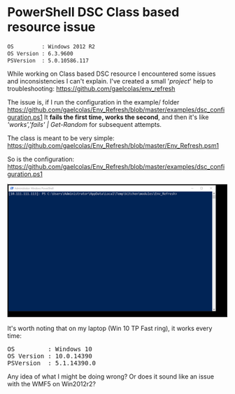 # PowerShell DSC Class based resource issue
```
OS         : Windows 2012 R2
OS Version : 6.3.9600
PSVersion  : 5.0.10586.117
```

While working on Class based DSC resource I encountered some issues and inconsistencies I can't explain.
I've created a small '<em>project</em>' help to troubleshooting: https://github.com/gaelcolas/env_refresh

The issue is, if I run the configuration in the example/ folder https://github.com/gaelcolas/Env_Refresh/blob/master/examples/dsc_configuration.ps1
It <strong>fails the first time, works the second</strong>, and then it's like <em>'works','fails' | Get-Random</em> for subsequent attempts.

The class is meant to be very simple:
https://github.com/gaelcolas/Env_Refresh/blob/master/Env_Refresh.psm1

So is the configuration:
https://github.com/gaelcolas/Env_Refresh/blob/master/examples/dsc_configuration.ps1

![DSC Errors](./result.gif)

It's worth noting that on my laptop (Win 10 TP Fast ring), it works every time:
<pre>
OS         : Windows 10
OS Version : 10.0.14390
PSVersion  : 5.1.14390.0
</pre>

Any idea of what I might be doing wrong? Or does it sound like an issue with the WMF5 on Win2012r2?